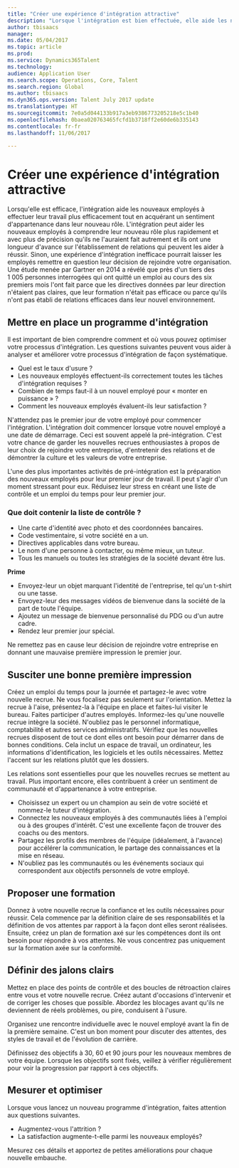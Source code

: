 ```yaml
---
title: "Créer une expérience d'intégration attractive"
description: "Lorsque l'intégration est bien effectuée, elle aide les nouveaux employés à avoir un sentiment d'appartenance dans leur nouvelle organisation."
author: tbisaacs
manager: 
ms.date: 05/04/2017
ms.topic: article
ms.prod: 
ms.service: Dynamics365Talent
ms.technology: 
audience: Application User
ms.search.scope: Operations, Core, Talent
ms.search.region: Global
ms.author: tbisaacs
ms.dyn365.ops.version: Talent July 2017 update
ms.translationtype: HT
ms.sourcegitcommit: 7e0a5d044133b917a3eb9386773205218e5c1b40
ms.openlocfilehash: 0baea020763465fcfd1b3718ff2e60de6b335143
ms.contentlocale: fr-fr
ms.lasthandoff: 11/06/2017

---
```


# <a name="create-an-engaging-onboarding-experience"></a>Créer une expérience d'intégration attractive

Lorsqu'elle est efficace, l'intégration aide les nouveaux employés à effectuer leur travail plus efficacement tout en acquérant un sentiment d'appartenance dans leur nouveau rôle. L'intégration peut aider les nouveaux employés à comprendre leur nouveau rôle plus rapidement et avec plus de précision qu'ils ne l'auraient fait autrement et ils ont une longueur d'avance sur l'établissement de relations qui peuvent les aider à réussir. Sinon, une expérience d'intégration inefficace pourrait laisser les employés remettre en question leur décision de rejoindre votre organisation. Une étude menée par Gartner en 2014 a révélé que près d'un tiers des 1 005 personnes interrogées qui ont quitté un emploi au cours des six premiers mois l'ont fait parce que les directives données par leur direction n'étaient pas claires, que leur formation n'était pas efficace ou parce qu'ils n'ont pas établi de relations efficaces dans leur nouvel environnement.

## <a name="have-an-onboarding-program-in-place"></a>Mettre en place un programme d'intégration
Il est important de bien comprendre comment et où vous pouvez optimiser votre processus d'intégration. Les questions suivantes peuvent vous aider à analyser et améliorer votre processus d'intégration de façon systématique.

- Quel est le taux d'usure ?
- Les nouveaux employés effectuent-ils correctement toutes les tâches d'intégration requises ?
- Combien de temps faut-il à un nouvel employé pour « monter en puissance » ?
- Comment les nouveaux employés évaluent-ils leur satisfaction ?

N'attendez pas le premier jour de votre employé pour commencer l'intégration. L'intégration doit commencer lorsque votre nouvel employé a une date de démarrage. Ceci est souvent appelé la pré-intégration. C'est votre chance de garder les nouvelles recrues enthousiastes à propos de leur choix de rejoindre votre entreprise, d'entretenir des relations et de démontrer la culture et les valeurs de votre entreprise.

L'une des plus importantes activités de pré-intégration est la préparation des nouveaux employés pour leur premier jour de travail. Il peut s'agir d'un moment stressant pour eux. Réduisez leur stress en créant une liste de contrôle et un emploi du temps pour leur premier jour.

### <a name="what-to-include-in-a-checklist"></a>Que doit contenir la liste de contrôle ?

- Une carte d'identité avec photo et des coordonnées bancaires.
- Code vestimentaire, si votre société en a un.
- Directives applicables dans votre bureau.
- Le nom d'une personne à contacter, ou même mieux, un tuteur.
- Tous les manuels ou toutes les stratégies de la société devant être lus.

**Prime**

- Envoyez-leur un objet marquant l'identité de l'entreprise, tel qu'un t-shirt ou une tasse.
- Envoyez-leur des messages vidéos de bienvenue dans la société de la part de toute l'équipe.
- Ajoutez un message de bienvenue personnalisé du PDG ou d'un autre cadre.
- Rendez leur premier jour spécial.

Ne remettez pas en cause leur décision de rejoindre votre entreprise en donnant une mauvaise première impression le premier jour.

## <a name="create-a-good-first-impression"></a>Susciter une bonne première impression

Créez un emploi du temps pour la journée et partagez-le avec votre nouvelle recrue. Ne vous focalisez pas seulement sur l'orientation. Mettez la recrue à l'aise, présentez-la à l'équipe en place et faites-lui visiter le bureau. Faites participer d'autres employés. Informez-les qu'une nouvelle recrue intègre la société. N'oubliez pas le personnel informatique, comptabilité et autres services administratifs. Vérifiez que les nouvelles recrues disposent de tout ce dont elles ont besoin pour démarrer dans de bonnes conditions. Cela inclut un espace de travail, un ordinateur, les informations d'identification, les logiciels et les outils nécessaires. Mettez l'accent sur les relations plutôt que les dossiers.

Les relations sont essentielles pour que les nouvelles recrues se mettent au travail. Plus important encore, elles contribuent à créer un sentiment de communauté et d'appartenance à votre entreprise.

- Choisissez un expert ou un champion au sein de votre société et nommez-le tuteur d'intégration.
- Connectez les nouveaux employés à des communautés liées à l'emploi ou à des groupes d'intérêt. C'est une excellente façon de trouver des coachs ou des mentors.
- Partagez les profils des membres de l'équipe (idéalement, à l'avance) pour accélérer la communication, le partage des connaissances et la mise en réseau.
- N'oubliez pas les communautés ou les événements sociaux qui correspondent aux objectifs personnels de votre employé.

## <a name="provide-training"></a>Proposer une formation

Donnez à votre nouvelle recrue la confiance et les outils nécessaires pour réussir. Cela commence par la définition claire de ses responsabilités et la définition de vos attentes par rapport à la façon dont elles seront réalisées. Ensuite, créez un plan de formation axé sur les compétences dont ils ont besoin pour répondre à vos attentes. Ne vous concentrez pas uniquement sur la formation axée sur la conformité.

## <a name="set-clear-milestones"></a>Définir des jalons clairs

Mettez en place des points de contrôle et des boucles de rétroaction claires entre vous et votre nouvelle recrue. Créez autant d'occasions d'intervenir et de corriger les choses que possible. Abordez les blocages avant qu'ils ne deviennent de réels problèmes, ou pire, conduisent à l'usure.

Organisez une rencontre individuelle avec le nouvel employé avant la fin de la première semaine. C'est un bon moment pour discuter des attentes, des styles de travail et de l'évolution de carrière.

Définissez des objectifs à 30, 60 et 90 jours pour les nouveaux membres de votre équipe. Lorsque les objectifs sont fixés, veillez à vérifier régulièrement pour voir la progression par rapport à ces objectifs.

## <a name="measure-and-optimize"></a>Mesurer et optimiser

Lorsque vous lancez un nouveau programme d'intégration, faites attention aux questions suivantes. 

- Augmentez-vous l'attrition ?
- La satisfaction augmente-t-elle parmi les nouveaux employés? 

Mesurez ces détails et apportez de petites améliorations pour chaque nouvelle embauche.


